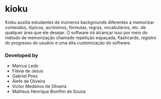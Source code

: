 # kioku
Kioku auxilia estudantes de inúmeros backgrounds diferentes a memorizar conteúdos, tópicos, acrónimos, fórmulas, regras, vocabulários, etc. de qualquer área que ele desejar. O software irá alcançar isso por meio do método de memorização chamado repetição espaçada, flashcards, registro do progresso do usuário e uma alta customização do software.

### Developed by
- Marcus Ledo
- Flávia de Jesus 
- Gabriel Pires 
- Álefe de Oliveira
- Victor Medeiros de Oliveira
- Matheus Henrique Bomfim de Souza
